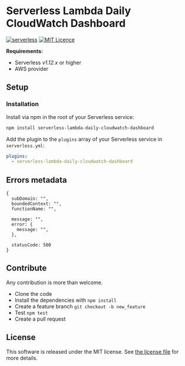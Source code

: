 Serverless Lambda Daily CloudWatch Dashboard
=============================
[![serverless](http://public.serverless.com/badges/v3.svg)](http://www.serverless.com)
[![MIT Licence](https://badges.frapsoft.com/os/mit/mit.png)](https://raw.githubusercontent.com/joaorxfernandes/serverless-lambda-daily-cloudwatch-dashboard/master/LICENSE)

**Requirements:**
* Serverless *v1.12.x* or higher
* AWS provider

## Setup

### Installation

Install via npm in the root of your Serverless service:

```sh
npm install serverless-lambda-daily-cloudwatch-dashboard
```

Add the plugin to the `plugins` array of your Serverless service in `serverless.yml`:

```yml
plugins:
  - serverless-lambda-daily-cloudwatch-dashboard
```

## Errors metadata
```
{
  subDomain: "",
  boundedContext: "",
  functionName: "",

  message: "",
  error: {
    message: "",
  },

  statusCode: 500
}
```

## Contribute
Any contribution is more than welcome. 

* Clone the code
* Install the dependencies with `npm install`
* Create a feature branch `git checkout -b new_feature`
* Test `npm test`
* Create a pull request

## License

This software is released under the MIT license. See [the license file](LICENSE) for more details.